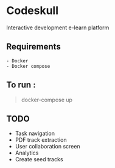 # Codeskull
Interactive development e-learn platform

## Requirements
	- Docker
	- Docker compose

## To run :
> docker-compose up

## TODO
 - Task navigation
 - PDF track extraction
 - User collaboration screen
 - Analytics
 - Create seed tracks

